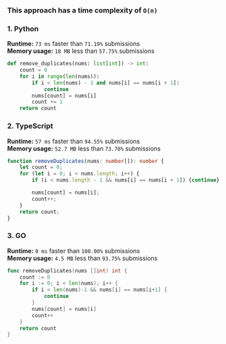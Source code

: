 ### This approach has a time complexity of `O(n)`

### 1. Python

**Runtime:** `73 ms` faster than `71.19%` submissions  
**Memory usage:** `18 MB` less than `57.75%` submissions  

``` python
def remove_duplicates(nums: list[int]) -> int:
    count = 0
    for i in range(len(nums)):
        if i < len(nums) - 1 and nums[i] == nums[i + 1]:
            continue
        nums[count] = nums[i]
        count += 1
    return count
```

### 2. TypeScript

**Runtime:** `57 ms` faster than `94.55%` submissions  
**Memory usage:** `52.7 MB` less than `73.70%` submissions  

``` typescript
function removeDuplicates(nums: number[]): number {
    let count = 0;
    for (let i = 0; i < nums.length; i++) {
        if (i < nums.length - 1 && nums[i] == nums[i + 1]) {continue}

        nums[count] = nums[i];
        count++;
    }
    return count;
}
```

### 3. GO

**Runtime:** `0 ms` faster than `100.00%` submissions  
**Memory usage:** `4.5 MB` less than `93.75%` submissions  

``` go
func removeDuplicates(nums []int) int {
	count := 0
	for i := 0; i < len(nums); i++ {
		if i < len(nums)-1 && nums[i] == nums[i+1] {
			continue
		}
		nums[count] = nums[i]
		count++
	}
	return count
}
```